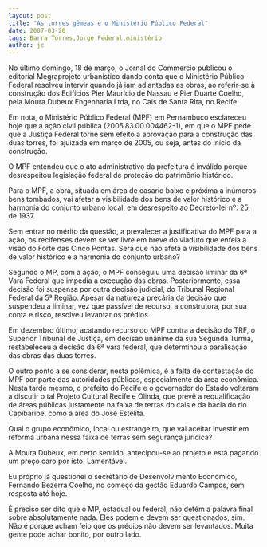 ```yaml
---
layout: post
title: "As torres gêmeas e o Ministério Público Federal"
date: 2007-03-20
tags: Barra Torres,Jorge Federal,ministério
author: jc
---
```

No &uacute;ltimo domingo, 18 de mar&ccedil;o, o Jornal do Commercio publicou o editorial Megraprojeto urban&iacute;stico dando conta que o Minist&eacute;rio P&uacute;blico Federal resolveu intervir quando j&aacute; iam adiantadas as obras, ao referir-se &agrave; constru&ccedil;&atilde;o dos Edif&iacute;cios Pier Maur&iacute;cio de Nassau e Pier Duarte Coelho, pela Moura Dubeux Engenharia Ltda, no Cais de Santa Rita, no Recife.

Em nota, o Minist&eacute;rio P&uacute;blico Federal (MPF) em Pernambuco esclareceu hoje que a a&ccedil;&atilde;o civil p&uacute;blica (2005.83.00.004462-1), em que o MPF pede que a Justi&ccedil;a Federal torne sem efeito a aprova&ccedil;&atilde;o para a constru&ccedil;&atilde;o das duas torres, foi ajuizada em mar&ccedil;o de 2005, ou seja, antes do in&iacute;cio da constru&ccedil;&atilde;o.

O MPF entendeu que o ato administrativo da prefeitura &eacute; inv&aacute;lido porque desrespeitou legisla&ccedil;&atilde;o federal de prote&ccedil;&atilde;o do patrim&ocirc;nio hist&oacute;rico.

Para o MPF, a obra, situada em &aacute;rea de casario baixo e pr&oacute;xima a in&uacute;meros bens tombados, vai afetar a visibilidade dos bens de valor hist&oacute;rico e a harmonia do conjunto urbano local, em desrespeito ao Decreto-lei n&ordm;. 25, de 1937.

Sem entrar no m&eacute;rito da quest&atilde;o, a prevalecer a justificativa do MPF para a a&ccedil;&atilde;o, os recifenses devem se ver livre em breve do viaduto que enfeia a vis&atilde;o do Forte das Cinco Pontas. Ser&aacute; que n&atilde;o afeta a visibilidade dos bens de valor hist&oacute;rico e a harmonia do conjunto urbano?

Segundo o MP, com a a&ccedil;&atilde;o, o MPF conseguiu uma decis&atilde;o liminar da 6&ordf; Vara Federal que impedia a execu&ccedil;&atilde;o das obras. Posteriormente, essa decis&atilde;o foi suspensa por outra decis&atilde;o judicial, do Tribunal Regional Federal da 5&ordf; Regi&atilde;o. Apesar da natureza prec&aacute;ria da decis&atilde;o que suspendeu a liminar, vez que pass&iacute;vel de recurso, a construtora, por sua conta e risco, resolveu levantar os pr&eacute;dios.

Em dezembro &uacute;ltimo, acatando recurso do MPF contra a decis&atilde;o do TRF, o Superior Tribunal de Justi&ccedil;a, em decis&atilde;o un&acirc;nime da sua Segunda Turma, restabeleceu a decis&atilde;o da 6&ordf; vara federal, que determinou a paralisa&ccedil;&atilde;o das obras das duas torres.

O outro ponto a se considerar, nesta pol&ecirc;mica, &eacute; a falta de contesta&ccedil;&atilde;o do MPF por parte das autoridades p&uacute;blicas, especialmente da &aacute;rea econ&ocirc;mica. Nesta tarde mesmo, o prefeito do Recife e o governador do Estado voltaram a discutir o tal Projeto Cultural Recife e Olinda, que prev&ecirc; a requalifica&ccedil;&atilde;o de &aacute;reas p&uacute;blicas justamente na faixa de terras do cais e da bacia do rio Capibaribe, como a &aacute;rea do Jos&eacute; Estelita.

Qual o grupo econ&ocirc;mico, local ou estrangeiro, que vai aceitar investir em reforma urbana nessa faixa de terras sem seguran&ccedil;a jur&iacute;dica?

A Moura Dubeux, em certo sentido, antecipou-se ao projeto e est&aacute; pagando um pre&ccedil;o caro por isto. Lament&aacute;vel.

Eu pr&oacute;prio j&aacute; questionei o secret&aacute;rio de Desenvolvimento Econ&ocirc;mico, Fernando Bezerra Coelho, no come&ccedil;o da gest&atilde;o Eduardo Campos, sem resposta at&eacute; hoje.

&Eacute; preciso ser dito que o MP, estadual ou federal, n&atilde;o det&eacute;m a palavra final sobre absolutamente nada. Eles podem e devem ser questionados, sim. N&atilde;o &eacute; porque acham feio que os pr&eacute;dios n&atilde;o devem ser levantados. Muita gente pode achar bonito, por outro lado.